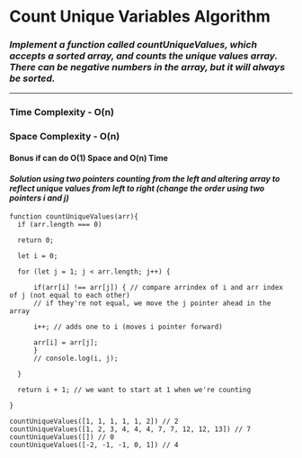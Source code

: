 # Count Unique Variables Algorithm

### *Implement a function called countUniqueValues, which accepts a sorted array, and counts the unique values array. There can be negative numbers in the array, but it will always be sorted.*

---

### Time Complexity - O(n)

### Space Complexity - O(n)

#### Bonus if can do O(1) Space and O(n) Time

#### *Solution using two pointers counting from the left and altering array to reflect unique values from left to right (change the order using two pointers i and j)*

    function countUniqueValues(arr){
      if (arr.length === 0)

      return 0;

      let i = 0;

      for (let j = 1; j < arr.length; j++) {

          if(arr[i] !== arr[j]) { // compare arrindex of i and arr index of j (not equal to each other)
          // if they're not equal, we move the j pointer ahead in the array

          i++; // adds one to i (moves i pointer forward)

          arr[i] = arr[j];
          }
          // console.log(i, j);

      }

      return i + 1; // we want to start at 1 when we're counting

    }

    countUniqueValues([1, 1, 1, 1, 1, 2]) // 2
    countUniqueValues([1, 2, 3, 4, 4, 4, 7, 7, 12, 12, 13]) // 7
    countUniqueValues([]) // 0
    countUniqueValues([-2, -1, -1, 0, 1]) // 4
